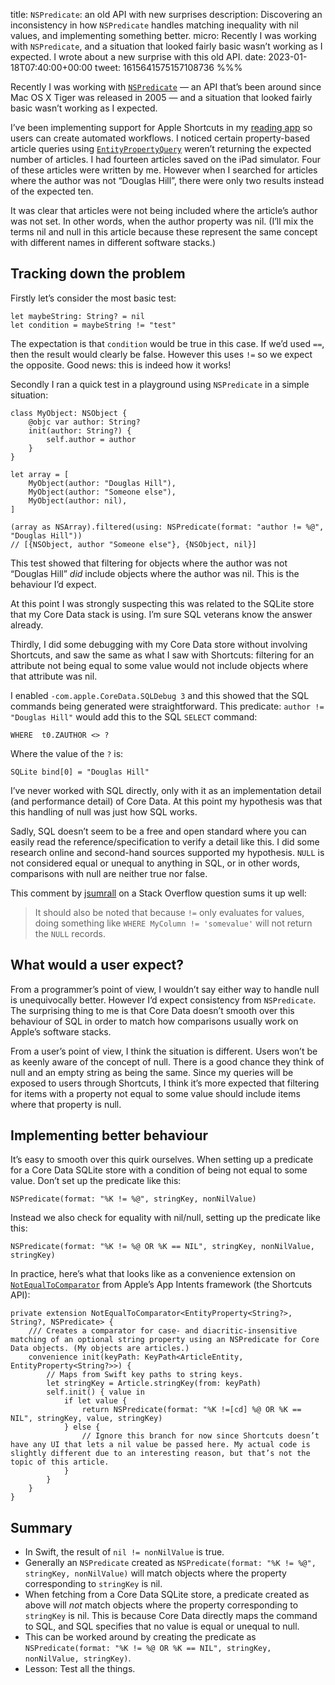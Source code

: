 title: `NSPredicate`: an old API with new surprises
description: Discovering an inconsistency in how `NSPredicate` handles matching inequality with nil values, and implementing something better.
micro: Recently I was working with `NSPredicate`, and a situation that looked fairly basic wasn’t working as I expected. I wrote about a new surprise with this old API.
date: 2023-01-18T07:40:00+00:00
tweet: 1615641575157108736
%%%

Recently I was working with [`NSPredicate`](https://developer.apple.com/documentation/foundation/nspredicate) — an API that’s been around since Mac OS X Tiger was released in 2005 — and a situation that looked fairly basic wasn’t working as I expected.

I’ve been implementing support for Apple Shortcuts in my [reading app](/reading-app/) so users can create automated workflows. I noticed certain property-based article queries using [`EntityPropertyQuery`](https://developer.apple.com/documentation/appintents/entitypropertyquery) weren’t returning the expected number of articles. I had fourteen articles saved on the iPad simulator. Four of these articles were written by me. However when I searched for articles where the author was not “Douglas Hill”, there were only two results instead of the expected ten.

It was clear that articles were not being included where the article’s author was not set. In other words, when the author property was nil. (I’ll mix the terms nil and null in this article because these represent the same concept with different names in different software stacks.)

## Tracking down the problem

Firstly let’s consider the most basic test:

<pre><code class="hljs"><span class="hljs-keyword">let</span> maybeString: <span class="hljs-type">String?</span> = <span class="hljs-literal">nil</span>
<span class="hljs-keyword">let</span> condition = maybeString != <span class="hljs-string">"test"</span></code></pre>

The expectation is that `condition` would be true in this case. If we’d used `==`, then the result would clearly be false. However this uses `!=` so we expect the opposite. Good news: this is indeed how it works!

Secondly I ran a quick test in a playground using `NSPredicate` in a simple situation:

<pre><code class="hljs"><span class="hljs-class"><span class="hljs-keyword">class</span> <span class="hljs-title">MyObject</span>: <span class="hljs-title">NSObject</span> </span>{
    <span class="hljs-meta">@objc</span> <span class="hljs-keyword">var</span> author: <span class="hljs-type">String?</span>
   <span class="hljs-attribute"> init</span>(author: <span class="hljs-type">String?</span>) {
        <span class="hljs-keyword">self</span>.<span class="hljs-attribute">author</span> = author
    }
}

<span class="hljs-keyword">let</span> array = [
   <span class="hljs-attribute"> MyObject</span>(author: <span class="hljs-string">"Douglas Hill"</span>),
   <span class="hljs-attribute"> MyObject</span>(author: <span class="hljs-string">"Someone else"</span>),
   <span class="hljs-attribute"> MyObject</span>(author: <span class="hljs-literal">nil</span>),
]

(array <span class="hljs-keyword">as</span> <span class="hljs-type">NSArray</span>).<span class="hljs-attribute">filtered</span>(using:<span class="hljs-attribute"> NSPredicate</span>(format: <span class="hljs-string">"author != %@"</span>, <span class="hljs-string">"Douglas Hill"</span>))
<span class="hljs-comment">// [{NSObject, author "Someone else"}, {NSObject, nil}]</span></code></pre>

This test showed that filtering for objects where the author was not “Douglas Hill” *did* include objects where the author was nil. This is the behaviour I’d expect.

At this point I was strongly suspecting this was related to the SQLite store that my Core Data stack is using. I’m sure SQL veterans know the answer already.

Thirdly, I did some debugging with my Core Data store without involving Shortcuts, and saw the same as what I saw with Shortcuts: filtering for an attribute not being equal to some value would not include objects where that attribute was nil.

I enabled `-com.apple.CoreData.SQLDebug 3` and this showed that the SQL commands being generated were straightforward. This predicate: `author != "Douglas Hill"` would add this to the SQL `SELECT` command:

<pre><code class="hljs"><span class="hljs-type">WHERE</span>  t0.<span class="hljs-attribute">ZAUTHOR</span> &lt;&gt; ?</code></pre>

Where the value of the `?` is:

<pre><code class="hljs"><span class="hljs-type">SQLite</span> bind[<span class="hljs-number">0</span>] = <span class="hljs-string">"Douglas Hill"</span></code></pre>

I’ve never worked with SQL directly, only with it as an implementation detail (and performance detail) of Core Data. At this point my hypothesis was that this handling of null was just how SQL works.

Sadly, SQL doesn’t seem to be a free and open standard where you can easily read the reference/specification to verify a detail like this. I did some research online and second-hand sources supported my hypothesis. `NULL` is not considered equal or unequal to anything in SQL, or in other words, comparisons with null are neither true nor false.

This comment by [jsumrall](https://stackoverflow.com/questions/5658457/not-equal-operator-on-null) on a Stack Overflow question sums it up well:

> It should also be noted that because `!=` only evaluates for values, doing something like `WHERE MyColumn != 'somevalue'` will not return the `NULL` records.

## What would a user expect?

From a programmer’s point of view, I wouldn’t say either way to handle null is unequivocally better. However I‘d expect consistency from `NSPredicate`. The surprising thing to me is that Core Data doesn’t smooth over this behaviour of SQL in order to match how comparisons usually work on Apple’s software stacks.

From a user’s point of view, I think the situation is different. Users won’t be as keenly aware of the concept of null. There is a good chance they think of null and an empty string as being the same. Since my queries will be exposed to users through Shortcuts, I think it’s more expected that filtering for items with a property not equal to some value should include items where that property is null.

## Implementing better behaviour

It’s easy to smooth over this quirk ourselves. When setting up a predicate for a Core Data SQLite store with a condition of being not equal to some value. Don’t set up the predicate like this:

<pre><code class="hljs"><span class="hljs-type">NSPredicate</span>(format: <span class="hljs-string">"%K != %@"</span>, stringKey, nonNilValue)</code></pre>

Instead we also check for equality with nil/null, setting up the predicate like this:

<pre><code class="hljs"><span class="hljs-type">NSPredicate</span>(format: <span class="hljs-string">"%K != %@ OR %K == NIL"</span>, stringKey, nonNilValue, stringKey)</code></pre>

In practice, here’s what that looks like as a convenience extension on [`NotEqualToComparator`](https://developer.apple.com/documentation/appintents/notequaltocomparator) from Apple’s App Intents framework (the Shortcuts API):

<pre><code class="hljs"><span class="hljs-keyword">private</span> <span class="hljs-class"><span class="hljs-keyword">extension</span> <span class="hljs-title">NotEqualToComparator</span>&lt;<span class="hljs-title">EntityProperty</span>&lt;<span class="hljs-title">String</span>?&gt;, <span class="hljs-title">String</span>?, <span class="hljs-title">NSPredicate</span>&gt; </span>{
    <span class="hljs-comment">/// Creates a comparator for case- and diacritic-insensitive matching of an optional string property using an NSPredicate for Core Data objects. (My objects are articles.)</span>
    <span class="hljs-keyword">convenience</span><span class="hljs-attribute"> init</span>(keyPath: <span class="hljs-type">KeyPath</span>&lt;<span class="hljs-type">ArticleEntity</span>, <span class="hljs-type">EntityProperty</span>&lt;<span class="hljs-type">String?</span>&gt;&gt;) {
        <span class="hljs-comment">// Maps from Swift key paths to string keys.</span>
        <span class="hljs-keyword">let</span> stringKey = <span class="hljs-type">Article</span>.<span class="hljs-attribute">stringKey</span>(from: keyPath)
        <span class="hljs-keyword">self</span>.<span class="hljs-attribute">init</span>() { value <span class="hljs-keyword">in</span>
            <span class="hljs-keyword">if</span> <span class="hljs-keyword">let</span> value {
                <span class="hljs-keyword">return</span><span class="hljs-attribute"> NSPredicate</span>(format: <span class="hljs-string">"%K !=[cd] %@ OR %K == NIL"</span>, stringKey, value, stringKey)
            } <span class="hljs-keyword">else</span> {
                <span class="hljs-comment">// Ignore this branch for now since Shortcuts doesn’t have any UI that lets a nil value be passed here. My actual code is slightly different due to an interesting reason, but that’s not the topic of this article.</span>
            }
        }
    }
}</code></pre>

## Summary

- In Swift, the result of `nil != nonNilValue` is true.
- Generally an `NSPredicate` created as `NSPredicate(format: "%K != %@", stringKey, nonNilValue)` will match objects where the property corresponding to `stringKey` is nil.
- When fetching from a Core Data SQLite store, a predicate created as above will *not* match objects where the property corresponding to `stringKey` is nil. This is because Core Data directly maps the command to SQL, and SQL specifies that no value is equal or unequal to null.
- This can be worked around by creating the predicate as `NSPredicate(format: "%K != %@ OR %K == NIL", stringKey, nonNilValue, stringKey)`.
- Lesson: Test all the things.

